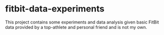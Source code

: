 # fitbit-data-experiments
This project contains some experiments and data analysis given basic FitBit data provided by a top-athlete and personal friend and is not my own. 
